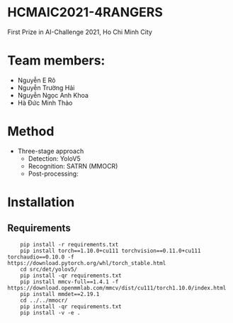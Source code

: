 # HCMAIC2021-4RANGERS
First Prize in AI-Challenge 2021, Ho Chi Minh City

# Team members:
- Nguyễn E Rô
- Nguyễn Trường Hải
- Nguyễn Ngọc Anh Khoa
- Hà Đức Minh Thảo

# Method
- Three-stage approach
    - Detection: YoloV5
    - Recognition: SATRN (MMOCR)
    - Post-processing: 
        <!-- -  
        -  -->

# Installation
## Requirements
```
    pip install -r requirements.txt
    pip install torch==1.10.0+cu111 torchvision==0.11.0+cu111 torchaudio==0.10.0 -f https://download.pytorch.org/whl/torch_stable.html
    cd src/det/yolov5/
    pip install -qr requirements.txt
    pip install mmcv-full==1.4.1 -f https://download.openmmlab.com/mmcv/dist/cu111/torch1.10.0/index.html
    pip install mmdet==2.19.1
    cd ../../mmocr/
    pip install -qr requirements.txt
    pip install -v -e .
```

# 